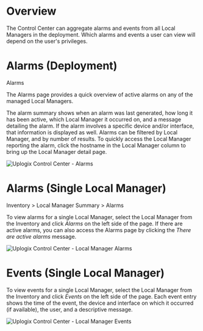 <!-- 5.4 -->

# Overview 

The Control Center can aggregate alarms and events from all Local Managers in the deployment. Which alarms and events a user can view will depend on the user's privileges.

# Alarms (Deployment)

<div class='ucc' />Alarms</div>

The Alarms page provides a quick overview of active alarms on any of the managed Local Managers.

The alarm summary shows when an alarm was last generated, how long it has been active, which Local Manager it occurred on, and a message detailing the alarm. If the alarm involves a specific device and/or interface, that information is displayed as well. Alarms can be filtered by Local Manager, and by number of results. To quickly access the Local Manager reporting the alarm, click the hostname in the Local Manager column to bring up the Local Manager detail page.

![Uplogix Control Center - Alarms](http://uplogix.com/support/docs/img/5.4/uplogix-control-center-alarms.png)

# Alarms (Single Local Manager)

<div class='ucc' />Inventory > Local Manager Summary > Alarms</div>

To view alarms for a single Local Manager, select the Local Manager from the Inventory and click *Alarms* on the left side of the page. If there are active alarms, you can also access the Alarms page by clicking the *There are active alarms* message.

![Uplogix Control Center - Local Manager Alarms](http://uplogix.com/support/docs/img/5.4/uplogix-control-center-local-manager-alarms.png)

# Events (Single Local Manager)

To view events for a single Local Manager, select the Local Manager from the Inventory and click *Events* on the left side of the page. Each event entry shows the time of the event, the device and interface on which it occurred (if available), the user, and a descriptive message.

![Uplogix Control Center - Local Manager Events](http://uplogix.com/support/docs/img/5.4/uplogix-control-center-local-manager-events.png)